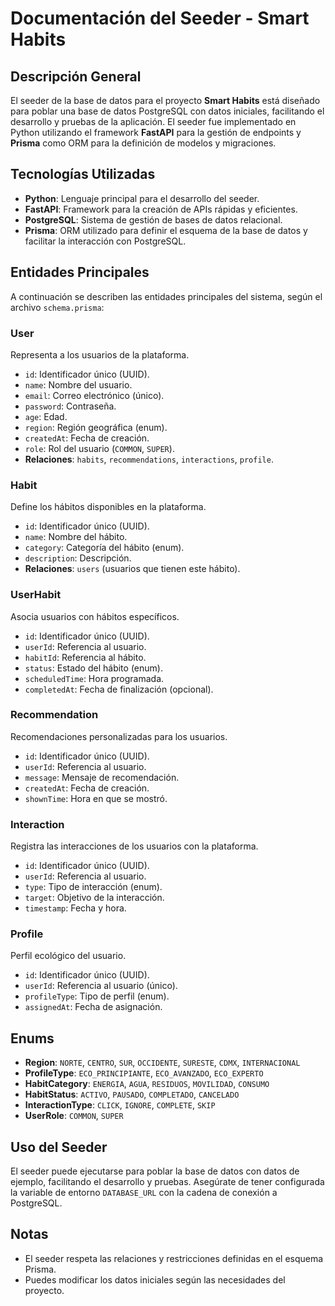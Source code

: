 # Documentación del Seeder - Smart Habits

## Descripción General
El seeder de la base de datos para el proyecto **Smart Habits** está diseñado para poblar una base de datos PostgreSQL con datos iniciales, facilitando el desarrollo y pruebas de la aplicación. El seeder fue implementado en Python utilizando el framework **FastAPI** para la gestión de endpoints y **Prisma** como ORM para la definición de modelos y migraciones.

## Tecnologías Utilizadas
- **Python**: Lenguaje principal para el desarrollo del seeder.
- **FastAPI**: Framework para la creación de APIs rápidas y eficientes.
- **PostgreSQL**: Sistema de gestión de bases de datos relacional.
- **Prisma**: ORM utilizado para definir el esquema de la base de datos y facilitar la interacción con PostgreSQL.

## Entidades Principales
A continuación se describen las entidades principales del sistema, según el archivo `schema.prisma`:

### User
Representa a los usuarios de la plataforma.
- `id`: Identificador único (UUID).
- `name`: Nombre del usuario.
- `email`: Correo electrónico (único).
- `password`: Contraseña.
- `age`: Edad.
- `region`: Región geográfica (enum).
- `createdAt`: Fecha de creación.
- `role`: Rol del usuario (`COMMON`, `SUPER`).
- **Relaciones**: `habits`, `recommendations`, `interactions`, `profile`.

### Habit
Define los hábitos disponibles en la plataforma.
- `id`: Identificador único (UUID).
- `name`: Nombre del hábito.
- `category`: Categoría del hábito (enum).
- `description`: Descripción.
- **Relaciones**: `users` (usuarios que tienen este hábito).

### UserHabit
Asocia usuarios con hábitos específicos.
- `id`: Identificador único (UUID).
- `userId`: Referencia al usuario.
- `habitId`: Referencia al hábito.
- `status`: Estado del hábito (enum).
- `scheduledTime`: Hora programada.
- `completedAt`: Fecha de finalización (opcional).

### Recommendation
Recomendaciones personalizadas para los usuarios.
- `id`: Identificador único (UUID).
- `userId`: Referencia al usuario.
- `message`: Mensaje de recomendación.
- `createdAt`: Fecha de creación.
- `shownTime`: Hora en que se mostró.

### Interaction
Registra las interacciones de los usuarios con la plataforma.
- `id`: Identificador único (UUID).
- `userId`: Referencia al usuario.
- `type`: Tipo de interacción (enum).
- `target`: Objetivo de la interacción.
- `timestamp`: Fecha y hora.

### Profile
Perfil ecológico del usuario.
- `id`: Identificador único (UUID).
- `userId`: Referencia al usuario (único).
- `profileType`: Tipo de perfil (enum).
- `assignedAt`: Fecha de asignación.

## Enums
- **Region**: `NORTE`, `CENTRO`, `SUR`, `OCCIDENTE`, `SURESTE`, `CDMX`, `INTERNACIONAL`
- **ProfileType**: `ECO_PRINCIPIANTE`, `ECO_AVANZADO`, `ECO_EXPERTO`
- **HabitCategory**: `ENERGIA`, `AGUA`, `RESIDUOS`, `MOVILIDAD`, `CONSUMO`
- **HabitStatus**: `ACTIVO`, `PAUSADO`, `COMPLETADO`, `CANCELADO`
- **InteractionType**: `CLICK`, `IGNORE`, `COMPLETE`, `SKIP`
- **UserRole**: `COMMON`, `SUPER`

## Uso del Seeder
El seeder puede ejecutarse para poblar la base de datos con datos de ejemplo, facilitando el desarrollo y pruebas. Asegúrate de tener configurada la variable de entorno `DATABASE_URL` con la cadena de conexión a PostgreSQL.


## Notas
- El seeder respeta las relaciones y restricciones definidas en el esquema Prisma.
- Puedes modificar los datos iniciales según las necesidades del proyecto.
